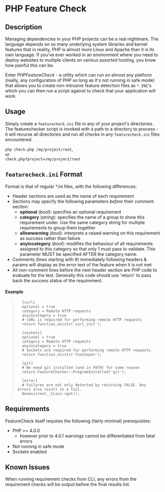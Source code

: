 PHP Feature Check
=================

Description
-----------
Managing dependencies in your PHP projects can be a real nightmare. The language depends on
so many underlying system libraries and kernel features that in reality, PHP is almost more
Linux and Apache than it is its own language. If you've ever worked in an environment where you
need to deploy websites to multiple clients on various assorted hosting, you know how painful this
can be.

Enter *PHPFeatureCheck* - a utility which can run on almost any platform (really, any configuration
of PHP so long as it's not running in safe mode) that allows you to create non-intrusive feature
detection files as `*.INI`'s which you can then run a script against to check that your application
will work.

Usage
-----
Simply create a `featurecheck.ini` file in any of your project's directories. The featurechecker
script is invoked with a path to a directory to process - it will recurse all directories
and run all checks in any `featurecheck.ini` files encountered.

`php check.php /my/project/root`,
<br />or<br />
`check.php?project=/my/project/root`

`featurecheck.ini` Format
-----------------------
Format is that of regular *.ini files, with the following differences:

-	Header sections are used as the name of each requirement
-	Sections may specify the following parameters *before* their comment section:
	-	**optional** (*bool*): specifies an optional requirement
	-	**category** (*string*): specifies the name of a group to show this requirement under.
 	 	Use the same category string for multiple requirements to group them together
	-	**allowwarning** (*bool*): interprets a raised warning on this requirement as success
		rather than failure
	-	**anyincategory** (*bool*): modifies the behaviour of all requirements assigned to
		this category so that only 1 must pass to validate. This parameter MUST
		be specified AFTER the category name.
-	Comments (lines starting with #) immediately following headers & params will
	display as the error text of the feature when it is not met
-	All non-comment lines before the next header section are PHP code to
	evaluate for the test. Generally this code should use 'return' to pass back
	the success status of the requirement.


#### Example ####

>		[curl]
>		optional = true
>		category = Remote HTTP requests
>		anyincategory = true
>		# cURL is required for performing remote HTTP requests
>		return function_exists('curl_init');
>
>		[sockets]
>		optional = true
>		category = Remote HTTP requests
>		anyincategory = true
>		# Sockets are required for performing remote HTTP requests
>		return function_exists('fsockopen');
>
>		[git]
>		# We need git installed (and in PATH) for some reason
>		return FeatureChecker::ProgramInstalled('git');
>
>		[error]
>		# Failures are not only detected by returning FALSE. Any errors also result in a fail.
>		Nonexistent__CLass->get();

Requirements
------------
FeatureCheck itself requires the following (fairly minimal) prerequisites:

* PHP >= 4.0.0
	* however prior to 4.0.1 warnings cannot be differentiated from fatal errors
* Not running in safe mode
* Sockets enabled

Known Issues
------------
When running requirement checks from CLI, any errors from the requirement checks
will be output before the final results list.
